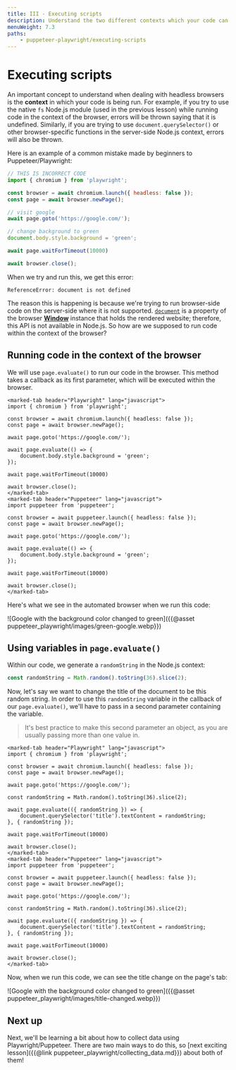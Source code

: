 ```yaml
---
title: III - Executing scripts
description: Understand the two different contexts which your code can be run, and how to run custom scripts in the context of the browser.
menuWeight: 7.3
paths:
    - puppeteer-playwright/executing-scripts
---
```


# [](#executing-scripts) Executing scripts

An important concept to understand when dealing with headless browsers is the **context** in which your code is being run. For example, if you try to use the native `fs` Node.js module (used in the previous lesson) while running code in the context of the browser, errors will be thrown saying that it is undefined. Similarly, if you are trying to use `document.querySelector()` or other browser-specific functions in the server-side Node.js context, errors will also be thrown.

Here is an example of a common mistake made by beginners to Puppeteer/Playwright:

```JavaScript
// THIS IS INCORRECT CODE
import { chromium } from 'playwright';

const browser = await chromium.launch({ headless: false });
const page = await browser.newPage();

// visit google
await page.goto('https://google.com/');

// change background to green
document.body.style.background = 'green';

await page.waitForTimeout(10000)

await browser.close();
```

When we try and run this, we get this error:

```text
ReferenceError: document is not defined
```

The reason this is happening is because we're trying to run browser-side code on the server-side where it is not supported. [`document`](https://developer.mozilla.org/en-US/docs/Web/API/Document) is a property of the browser [**Window**](https://developer.mozilla.org/en-US/docs/Web/API/Window) instance that holds the rendered website; therefore, this API is not available in Node.js. So how are we supposed to run code within the context of the browser?

## [](#running-in-browser-context) Running code in the context of the browser

We will use `page.evaluate()` to run our code in the browser. This method takes a callback as its first parameter, which will be executed within the browser.

```marked-tabs
<marked-tab header="Playwright" lang="javascript">
import { chromium } from 'playwright';

const browser = await chromium.launch({ headless: false });
const page = await browser.newPage();

await page.goto('https://google.com/');

await page.evaluate(() => {
    document.body.style.background = 'green';
});

await page.waitForTimeout(10000)

await browser.close();
</marked-tab>
<marked-tab header="Puppeteer" lang="javascript">
import puppeteer from 'puppeteer';

const browser = await puppeteer.launch({ headless: false });
const page = await browser.newPage();

await page.goto('https://google.com/');

await page.evaluate(() => {
    document.body.style.background = 'green';
});

await page.waitForTimeout(10000)

await browser.close();
</marked-tab>
```

Here's what we see in the automated browser when we run this code:

![Google with the background color changed to green]({{@asset puppeteer_playwright/images/green-google.webp}})

## [](#using-variables-in-page-evaluate) Using variables in `page.evaluate()`

Within our code, we generate a `randomString` in the Node.js context:

```JavaScript
const randomString = Math.random().toString(36).slice(2);
```

Now, let's say we want to change the title of the document to be this random string. In order to use this `randomString` variable in the callback of our `page.evaluate()`, we'll have to pass in a second parameter containing the variable.

> It's best practice to make this second parameter an object, as you are usually passing more than one value in.

```marked-tabs
<marked-tab header="Playwright" lang="javascript">
import { chromium } from 'playwright';

const browser = await chromium.launch({ headless: false });
const page = await browser.newPage();

await page.goto('https://google.com/');

const randomString = Math.random().toString(36).slice(2);

await page.evaluate(({ randomString }) => {
    document.querySelector('title').textContent = randomString;
}, { randomString });

await page.waitForTimeout(10000)

await browser.close();
</marked-tab>
<marked-tab header="Puppeteer" lang="javascript">
import puppeteer from 'puppeteer';

const browser = await puppeteer.launch({ headless: false });
const page = await browser.newPage();

await page.goto('https://google.com/');

const randomString = Math.random().toString(36).slice(2);

await page.evaluate(({ randomString }) => {
    document.querySelector('title').textContent = randomString;
}, { randomString });

await page.waitForTimeout(10000)

await browser.close();
</marked-tab>
```

Now, when we run this code, we can see the title change on the page's tab:

![Google with the background color changed to green]({{@asset puppeteer_playwright/images/title-changed.webp}})

## [](#next) Next up

Next, we'll be learning a bit about how to collect data using Playwright/Puppeteer. There are two main ways to do this, so [next exciting lesson]({{@link puppeteer_playwright/collecting_data.md}}) about both of them!

<!-- next lessons, talk about 1. running code in the context of the browser -> simple filter algorithm running in page.eval then another running in the context of Node.js, 2. Collecting data, 3. browser contexts, 4. parsing with cheerio instead, 5. setting up proxies with puppeteer. -->
